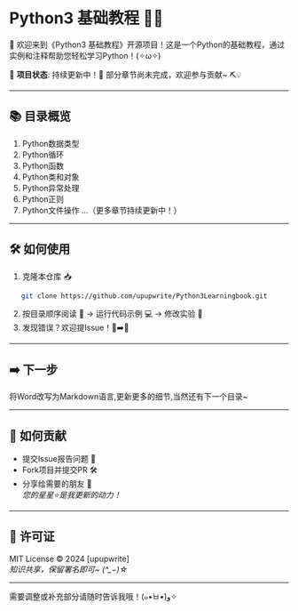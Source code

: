 # Python3 基础教程 🐍✨

👋 欢迎来到《Python3 基础教程》开源项目！这是一个Python的基础教程，通过实例和注释帮助您轻松学习Python！(✧ω✧)

📢 **项目状态**: 持续更新中！🚧 部分章节尚未完成，欢迎参与贡献~ ⛏️💡

---

## 📚 目录概览
1. Python数据类型
2. Python循环
3. Python函数
4. Python类和对象
5. Python异常处理
6. Python正则
7. Python文件操作
    ...（更多章节持续更新中！）


---

## 🛠️ 如何使用
1. 克隆本仓库 📥  
```bash
   git clone https://github.com/upupwrite/Python3Learningbook.git
```
2. 按目录顺序阅读 📖 → 运行代码示例 💻 → 修改实验 🔧  
3. 发现错误？欢迎提Issue！🐛➡️🦋

---

## ➡️ 下一步

将Word改写为Markdown语言,更新更多的细节,当然还有下一个目录~

---

## 💖 如何贡献
- 提交Issue报告问题 📝
- Fork项目并提交PR 🛠️
- 分享给需要的朋友 📢  
*您的星星⭐是我更新的动力！*

---

## 📜 许可证
MIT License © 2024 [upupwrite]  
*知识共享，保留署名即可~ (^_−)☆*


---

需要调整或补充部分请随时告诉我哦！(๑•̀ㅂ•́)و✧



